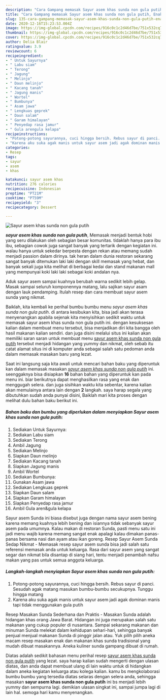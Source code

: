 ```yaml
---
description: "Cara Gampang memasak Sayur asem khas sunda non gula putih, Enak Banget"
title: "Cara Gampang memasak Sayur asem khas sunda non gula putih, Enak Banget"
slug: 135-cara-gampang-memasak-sayur-asem-khas-sunda-non-gula-putih-enak-banget
date: 2020-12-16T15:23:53.004Z
image: https://img-global.cpcdn.com/recipes/916c0c1c2d46d7be/751x532cq70/sayur-asem-khas-sunda-non-gula-putih-foto-resep-utama.jpg
thumbnail: https://img-global.cpcdn.com/recipes/916c0c1c2d46d7be/751x532cq70/sayur-asem-khas-sunda-non-gula-putih-foto-resep-utama.jpg
cover: https://img-global.cpcdn.com/recipes/916c0c1c2d46d7be/751x532cq70/sayur-asem-khas-sunda-non-gula-putih-foto-resep-utama.jpg
author: Delia Blair
ratingvalue: 3.9
reviewcount: 6
recipeingredient:
- " Untuk Sayurnya"
- " Labu siam"
- " Terong"
- " Jagung"
- " Melinjo"
- " Daun melinjo"
- " Kacang tanah"
- " Jagung manis"
- " Wortel"
- " Bumbunya"
- " Asam jawa"
- " Lengkuas geprek"
- " Daun salam"
- " Garam himalayan"
- " Penyedap rasa jamur"
- " Gula arengula kelapa"
recipeinstructions:
- "Potong-potong sayurannya, cuci hingga bersih. Rebus sayur di panci. Sesudah agak matang masukan bumbu-bumbu secukupnya. Tunggu hingga matang"
- "Karena aku suka agak manis untuk sayur asem jadi agak dominan manis tapi tidak menggunakan gula putih"
categories:
- Resep
tags:
- sayur
- asem
- khas

katakunci: sayur asem khas 
nutrition: 276 calories
recipecuisine: Indonesian
preptime: "PT21M"
cooktime: "PT59M"
recipeyield: "3"
recipecategory: Dessert

---
```



![Sayur asem khas sunda non gula putih](https://img-global.cpcdn.com/recipes/916c0c1c2d46d7be/751x532cq70/sayur-asem-khas-sunda-non-gula-putih-foto-resep-utama.jpg)

<b><i>sayur asem khas sunda non gula putih</i></b>, Memasak menjadi bentuk hobi yang seru dilakukan oleh sebagian besar komunitas. tidaklah hanya para ibu ibu, sebagian cowok juga sangat banyak yang tertarik dengan kegiatan ini. walau hanya untuk sekedar berpesta dengan rekan atau memang sudah menjadi passion dalam dirinya. tak heran dalam dunia restoran sekarang sangat banyak ditemukan laki laki dengan skill memasak yang hebat, dan banyak sekali juga kita melihat di berbagai kedai dan stand makanan mall yang mempunyai koki laki laki sebagai koki andalan nya.

Aduk sayur asem sampai kuahnya berubah warna sedikit lebih gelap. Masak sampai seluruh komponennya matang, lalu sajikan sayur asam dengan lauk pendamping. Itulah resep dan cara membuat sayur asem sunda yang nikmat.

Baiklah, kita kembali ke perihal bumbu bumbu menu <i>sayur asem khas sunda non gula putih</i>. di antara kesibukan kita, bisa jadi akan terasa menyenangkan apabila sejenak kita menyisihkan sedikit waktu untuk memasak sayur asem khas sunda non gula putih ini. dengan kesuksesan kalian dalam membuat menu tersebut, bisa menjadikan diri kita bangga oleh hasil makanan kalian sendiri. dan juga disini melalui situs ini kalian akan memiliki saran saran untuk membuat menu <u>sayur asem khas sunda non gula putih</u> tersebut menjadi hidangan yang yummy dan nikmat, oleh sebab itu catat alamat situs ini di komputer anda sebagai salah satu pedoman anda dalam memasak masakan baru yang lezat.


Saat ini langsung saja kita awali untuk mencari bahan baku yang diperuntuk kan dalam memasak masakan <u><i>sayur asem khas sunda non gula putih</i></u> ini. seenggaknya bisa disiapkan <b>16</b> bahan bahan yang diperuntuk kan pada menu ini. biar berikutnya dapat menghasilkan rasa yang enak dan menggugah selera. dan juga sisihkan waktu kita sebentar, karena kalian akan memulainya antara lain dengan <b>2</b> langkah. saya harap segala yang dibutuhkan sudah anda punyai disini, Baiklah mari kita proses dengan melihat dulu bahan baku berikut ini.

<!--inarticleads1-->

##### Bahan baku dan bumbu yang diperlukan dalam menyiapkan Sayur asem khas sunda non gula putih:

1. Sediakan  Untuk Sayurnya:
1. Sediakan  Labu siam
1. Sediakan  Terong
1. Ambil  Jagung
1. Sediakan  Melinjo
1. Siapkan  Daun melinjo
1. Sediakan  Kacang tanah
1. Siapkan  Jagung manis
1. Ambil  Wortel
1. Sediakan  Bumbunya:
1. Gunakan  Asam jawa
1. Sediakan  Lengkuas geprek
1. Siapkan  Daun salam
1. Siapkan  Garam himalayan
1. Siapkan  Penyedap rasa jamur
1. Ambil  Gula aren&amp;gula kelapa


Sayur asem Sunda ini biasa disebut juga dengan nama sayur asem bening karena memang kuahnya lebih bening dan isiannya tidak sebanyak sayur asem pada umumnya. Kalau makan di restoran Sunda, pasti menu satu ini jadi menu wajib karena memang sangat enak apalagi kalau dimakan panas-panas bersama nasi dan ayam atau ikan goreng. Resep Sayur Asem Sunda Sedap Nikmat - Memasak resep sayur asem sunda bisa jadi salah satu referensi memasak anda untuk keluarga. Rasa dari sayur asem yang sangat segar dan nikmat bila disantap di siang hari, tentu menjadi penambah nafsu makan yang pas untuk semua anggota keluarga. 

<!--inarticleads2-->

##### Langkah-langkah menyiapkan Sayur asem khas sunda non gula putih:

1. Potong-potong sayurannya, cuci hingga bersih. Rebus sayur di panci. Sesudah agak matang masukan bumbu-bumbu secukupnya. Tunggu hingga matang
1. Karena aku suka agak manis untuk sayur asem jadi agak dominan manis tapi tidak menggunakan gula putih


Resep Masakan Sunda Sederhana dan Praktis - Masakan Sunda adalah hidangan khas orang Jawa Barat. Hidangan ini juga merupakan salah satu makanan yang cukup populer di nusantara. Sampai sekarang makanan dan minuman Sunda melekat dalam kehidupan sehari-hari, sehingga banyak penjual menjual makanan Sunda di pinggir jalan atau. Yuk pilih pilih aneka macam resep masakan enak dan makanan khas sunda tradisional yang mudah dibuat masakannya. Aneka kuliner sunda gampang dibuat di rumah. 

Diatas adalah sedikit bahasan menu perihal resep <u>sayur asem khas sunda non gula putih</u> yang lezat. saya harap kalian sudah mengerti dengan ulasan diatas, dan anda dapat membuat ulang di lain waktu untuk di hidangkan dalam aneka kegiatan keluarga atau kolega kalian. kamu bs mengkolaborasi bumbu bumbu yang tersedia diatas selaras dengan selera anda, sehingga masakan <b>sayur asem khas sunda non gula putih</b> ini bs menjadi lebih yummy dan sempurna lagi. demikian ulasan singkat ini, sampai jumpa lagi di lain hal. semoga hari kamu menyenangkan.
